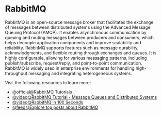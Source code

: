 # RabbitMQ

RabbitMQ is an open-source message broker that facilitates the exchange of messages between distributed systems using the Advanced Message Queuing Protocol (AMQP). It enables asynchronous communication by queuing and routing messages between producers and consumers, which helps decouple application components and improve scalability and reliability. RabbitMQ supports features such as message durability, acknowledgments, and flexible routing through exchanges and queues. It is highly configurable, allowing for various messaging patterns, including publish/subscribe, request/reply, and point-to-point communication. RabbitMQ is widely used in enterprise environments for handling high-throughput messaging and integrating heterogeneous systems.

Visit the following resources to learn more:

- [@official@RabbitMQ Tutorials](https://www.rabbitmq.com/getstarted.html)
- [@video@RabbitMQ Tutorial - Message Queues and Distributed Systems](https://www.youtube.com/watch?v=nFxjaVmFj5E)
- [@video@RabbitMQ in 100 Seconds](https://m.youtube.com/watch?v=NQ3fZtyXji0)
- [@feed@Explore top posts about RabbitMQ](https://app.daily.dev/tags/rabbitmq?ref=roadmapsh)